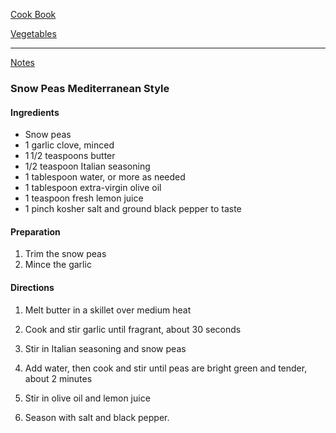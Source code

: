 [Cook Book](https://github.com/vmsmith/CookBook/blob/master/README.md)  

[Vegetables](https://github.com/vmsmith/CookBook/blob/master/vegetables.md)  

-----  

[Notes](https://github.com/vmsmith/CookBook/blob/master/notes.md)  

### Snow Peas Mediterranean Style  

#### Ingredients  

* Snow peas  
* 1 garlic clove, minced  
* 1 1/2 teaspoons butter
* 1/2 teaspoon Italian seasoning
* 1 tablespoon water, or more as needed
* 1 tablespoon extra-virgin olive oil
* 1 teaspoon fresh lemon juice
* 1 pinch kosher salt and ground black pepper to taste

#### Preparation  

1. Trim the snow peas  
2. Mince the garlic  

#### Directions  

1. Melt butter in a skillet over medium heat  

2. Cook and stir garlic until fragrant, about 30 seconds  

3. Stir in Italian seasoning and snow peas   

4. Add water, then cook and stir until peas are bright green and tender, about 2 minutes

5. Stir in olive oil and lemon juice

6. Season with salt and black pepper.
